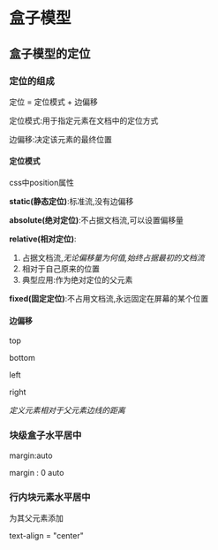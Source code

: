 # 盒子模型

## 盒子模型的定位

### 定位的组成

定位 = 定位模式 + 边偏移

定位模式:用于指定元素在文档中的定位方式

边偏移:决定该元素的最终位置

#### 定位模式

css中position属性

**static(静态定位)**:标准流,没有边偏移

**absolute(绝对定位)**:不占据文档流,可以设置偏移量

**relative(相对定位)**:

1. 占据文档流,*无论偏移量为何值,始终占据最初的文档流*
2. 相对于自己原来的位置
3. 典型应用:作为绝对定位的父元素

**fixed(固定定位)**:不占用文档流,永远固定在屏幕的某个位置

#### 边偏移

top

bottom

left

right

*定义元素相对于父元素边线的距离*



### 块级盒子水平居中

margin:auto

margin : 0 auto



### 行内块元素水平居中

为其父元素添加

text-align = "center"